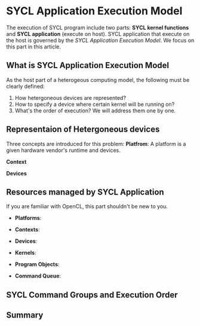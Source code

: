 # SYCL Application Execution Model

The execution of SYCL program include two parts: **SYCL kernel functions** and **SYCL application** (execute on host).
SYCL application that execute on the host is governed by the *SYCL Application Execution Model*. We focus on this part in this article. 

## What is SYCL Application Execution Model

As the host part of a heterogeous computing model, the following must be clearly defined:
1. How hetergoneous devices are represented?  
2. How to specify a device where certain kernel will be running on? 
3. What's the order of execution?
We will address them one by one.

## Representaion of Hetergoneous devices
Three concepts are introduced for this problem:
**Platfrom**: A platform is a given hardware vendor's runtime and devices. 

**Context**

**Devices**

## 



## Resources managed by SYCL Application


If you are familiar with OpenCL, this part shouldn't be new to you. 

* **Platforms**:

* **Contexts**:

* **Devices**:

* **Kernels**:

* **Program Objects**:

* **Command Queue**:


## SYCL Command Groups and Execution Order

## Summary
